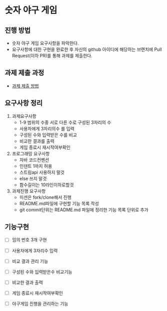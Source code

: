 # 숫자 야구 게임
## 진행 방법
* 숫자 야구 게임 요구사항을 파악한다.
* 요구사항에 대한 구현을 완료한 후 자신의 github 아이디에 해당하는 브랜치에 Pull Request(이하 PR)를 통해 과제를 제출한다.

## 과제 제출 과정
* [과제 제출 방법](https://github.com/next-step/nextstep-docs/tree/master/precourse)

## 요구사항 정리
1. 과제요구사항
    - 1-9 범위의 수중 서로 다른 수로 구성된 3자리의 수
    - 사용자에게 3자리의수 를 입력
    - 구성된 수와 입력받은 수를 비교
    - 비교한 결과를 출력
    - 게임 종료시 재시작여부확인
2. 프로그래밍 요구사항
    - 자바 코드컨벤션
    - 인덴트 1까지 허용
    - 스트림api 사용하지 말것
    - else 쓰지 말것
    - 함수길이는 10라인이하로할것
3. 과제진행 요구사항
    - 미션은 fork/clone해서 진행
    - README.md파일에 구현할 기능 목록 작성
    - git commit단위는 README.md 파일에 정리한 기능 목록 단위로 추가
    
## 기능구현
- [ ] 임의 번호 3개 구현
- [ ] 사용자에게 3자리수 입력
- [ ] 비교 결과 관리 기능
- [ ] 구성된 수와 입력받은수 비교기능
- [ ] 비교한 결과 출력
- [ ] 게임 종료시 재시작여부확인
- [ ] 야구게임 진행을 관리하는 기능
 